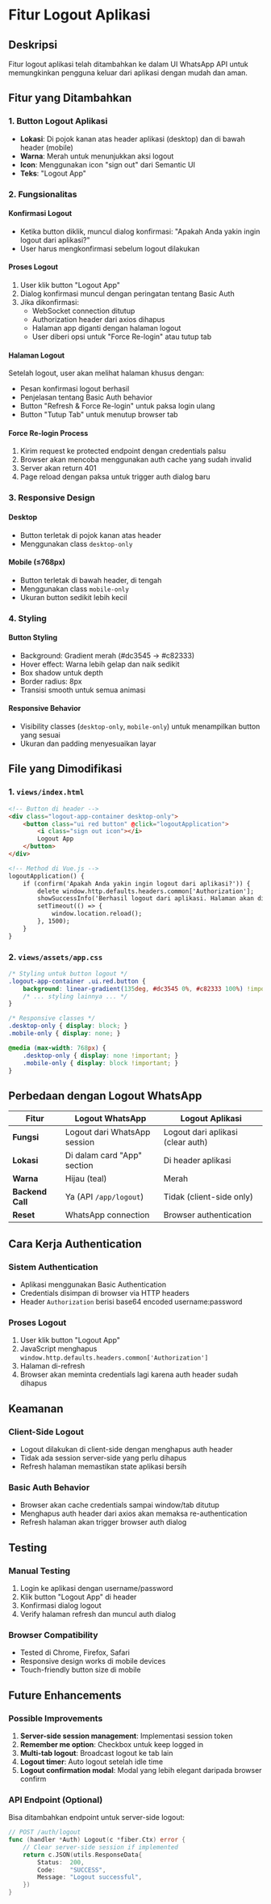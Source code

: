 # Fitur Logout Aplikasi

## Deskripsi

Fitur logout aplikasi telah ditambahkan ke dalam UI WhatsApp API untuk memungkinkan pengguna keluar dari aplikasi dengan mudah dan aman.

## Fitur yang Ditambahkan

### 1. Button Logout Aplikasi

- **Lokasi**: Di pojok kanan atas header aplikasi (desktop) dan di bawah header (mobile)
- **Warna**: Merah untuk menunjukkan aksi logout
- **Icon**: Menggunakan icon "sign out" dari Semantic UI
- **Teks**: "Logout App"

### 2. Fungsionalitas

#### Konfirmasi Logout
- Ketika button diklik, muncul dialog konfirmasi: "Apakah Anda yakin ingin logout dari aplikasi?"
- User harus mengkonfirmasi sebelum logout dilakukan

#### Proses Logout
1. User klik button "Logout App"
2. Dialog konfirmasi muncul dengan peringatan tentang Basic Auth
3. Jika dikonfirmasi:
   - WebSocket connection ditutup
   - Authorization header dari axios dihapus
   - Halaman app diganti dengan halaman logout
   - User diberi opsi untuk "Force Re-login" atau tutup tab

#### Halaman Logout
Setelah logout, user akan melihat halaman khusus dengan:
- Pesan konfirmasi logout berhasil
- Penjelasan tentang Basic Auth behavior
- Button "Refresh & Force Re-login" untuk paksa login ulang
- Button "Tutup Tab" untuk menutup browser tab

#### Force Re-login Process
1. Kirim request ke protected endpoint dengan credentials palsu
2. Browser akan mencoba menggunakan auth cache yang sudah invalid
3. Server akan return 401 
4. Page reload dengan paksa untuk trigger auth dialog baru

### 3. Responsive Design

#### Desktop
- Button terletak di pojok kanan atas header
- Menggunakan class `desktop-only`

#### Mobile (≤768px)
- Button terletak di bawah header, di tengah
- Menggunakan class `mobile-only`
- Ukuran button sedikit lebih kecil

### 4. Styling

#### Button Styling
- Background: Gradient merah (#dc3545 → #c82333)
- Hover effect: Warna lebih gelap dan naik sedikit
- Box shadow untuk depth
- Border radius: 8px
- Transisi smooth untuk semua animasi

#### Responsive Behavior
- Visibility classes (`desktop-only`, `mobile-only`) untuk menampilkan button yang sesuai
- Ukuran dan padding menyesuaikan layar

## File yang Dimodifikasi

### 1. `views/index.html`
```html
<!-- Button di header -->
<div class="logout-app-container desktop-only">
    <button class="ui red button" @click="logoutApplication">
        <i class="sign out icon"></i>
        Logout App
    </button>
</div>

<!-- Method di Vue.js -->
logoutApplication() {
    if (confirm('Apakah Anda yakin ingin logout dari aplikasi?')) {
        delete window.http.defaults.headers.common['Authorization'];
        showSuccessInfo('Berhasil logout dari aplikasi. Halaman akan dimuat ulang.');
        setTimeout(() => {
            window.location.reload();
        }, 1500);
    }
}
```

### 2. `views/assets/app.css`
```css
/* Styling untuk button logout */
.logout-app-container .ui.red.button {
    background: linear-gradient(135deg, #dc3545 0%, #c82333 100%) !important;
    /* ... styling lainnya ... */
}

/* Responsive classes */
.desktop-only { display: block; }
.mobile-only { display: none; }

@media (max-width: 768px) {
    .desktop-only { display: none !important; }
    .mobile-only { display: block !important; }
}
```

## Perbedaan dengan Logout WhatsApp

| Fitur | Logout WhatsApp | Logout Aplikasi |
|-------|----------------|-----------------|
| **Fungsi** | Logout dari WhatsApp session | Logout dari aplikasi (clear auth) |
| **Lokasi** | Di dalam card "App" section | Di header aplikasi |
| **Warna** | Hijau (teal) | Merah |
| **Backend Call** | Ya (API `/app/logout`) | Tidak (client-side only) |
| **Reset** | WhatsApp connection | Browser authentication |

## Cara Kerja Authentication

### Sistem Authentication
- Aplikasi menggunakan Basic Authentication
- Credentials disimpan di browser via HTTP headers
- Header `Authorization` berisi base64 encoded username:password

### Proses Logout
1. User klik button "Logout App"
2. JavaScript menghapus `window.http.defaults.headers.common['Authorization']`
3. Halaman di-refresh
4. Browser akan meminta credentials lagi karena auth header sudah dihapus

## Keamanan

### Client-Side Logout
- Logout dilakukan di client-side dengan menghapus auth header
- Tidak ada session server-side yang perlu dihapus
- Refresh halaman memastikan state aplikasi bersih

### Basic Auth Behavior
- Browser akan cache credentials sampai window/tab ditutup
- Menghapus auth header dari axios akan memaksa re-authentication
- Refresh halaman akan trigger browser auth dialog

## Testing

### Manual Testing
1. Login ke aplikasi dengan username/password
2. Klik button "Logout App" di header
3. Konfirmasi dialog logout
4. Verify halaman refresh dan muncul auth dialog

### Browser Compatibility
- Tested di Chrome, Firefox, Safari
- Responsive design works di mobile devices
- Touch-friendly button size di mobile

## Future Enhancements

### Possible Improvements
1. **Server-side session management**: Implementasi session token
2. **Remember me option**: Checkbox untuk keep logged in
3. **Multi-tab logout**: Broadcast logout ke tab lain
4. **Logout timer**: Auto logout setelah idle time
5. **Logout confirmation modal**: Modal yang lebih elegant daripada browser confirm

### API Endpoint (Optional)
Bisa ditambahkan endpoint untuk server-side logout:
```go
// POST /auth/logout
func (handler *Auth) Logout(c *fiber.Ctx) error {
    // Clear server-side session if implemented
    return c.JSON(utils.ResponseData{
        Status:  200,
        Code:    "SUCCESS",
        Message: "Logout successful",
    })
}
```
